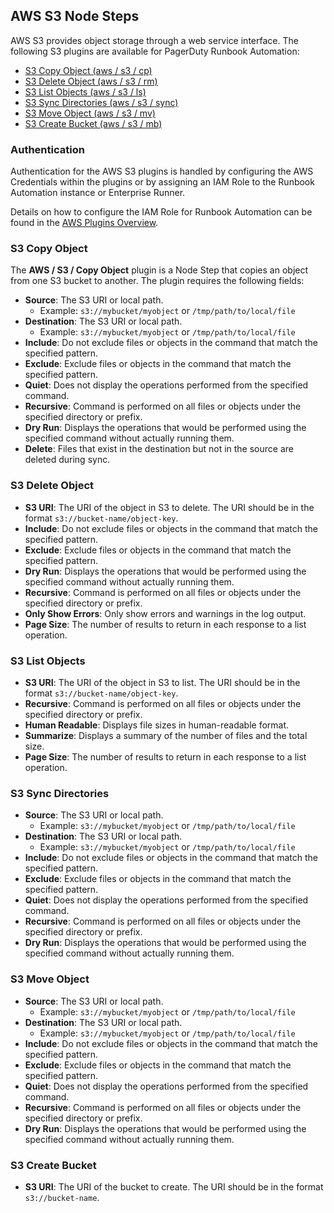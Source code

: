 ## AWS S3 Node Steps

AWS S3 provides object storage through a web service interface. The following S3 plugins are available for PagerDuty Runbook Automation:

* [S3 Copy Object (aws / s3 / cp)](#s3-copy-object)
* [S3 Delete Object (aws / s3 / rm)](#s3-delete-object)
* [S3 List Objects (aws / s3 / ls)](#s3-list-objects)
* [S3 Sync Directories (aws / s3 / sync)](#s3-sync-directories)
* [S3 Move Object (aws / s3 / mv)](#s3-move-object)
* [S3 Create Bucket (aws / s3 / mb)](#s3-create-bucket)

### Authentication

Authentication for the AWS S3 plugins is handled by configuring the AWS Credentials within the plugins or by assigning an IAM Role to the Runbook Automation instance or Enterprise Runner.

Details on how to configure the IAM Role for Runbook Automation can be found in the [AWS Plugins Overview](/manual/plugins/aws-plugins-overview.md#aws-integration-for-runbook-automation-hosted-on-ec2).

### S3 Copy Object

The **AWS / S3 / Copy Object** plugin is a Node Step that copies an object from one S3 bucket to another. The plugin requires the following fields:

* **Source**: The S3 URI or local path.
  * Example: `s3://mybucket/myobject` or `/tmp/path/to/local/file`
* **Destination**: The S3 URI or local path.
  * Example: `s3://mybucket/myobject` or `/tmp/path/to/local/file`
* **Include**: Do not exclude files or objects in the command that match the specified pattern.
* **Exclude**: Exclude files or objects in the command that match the specified pattern.
* **Quiet**: Does not display the operations performed from the specified command.
* **Recursive**: Command is performed on all files or objects under the specified directory or prefix.
* **Dry Run**: Displays the operations that would be performed using the specified command without actually running them.
* **Delete**: Files that exist in the destination but not in the source are deleted during sync.

### S3 Delete Object

* **S3 URI**: The URI of the object in S3 to delete. The URI should be in the format `s3://bucket-name/object-key`.
* **Include**: Do not exclude files or objects in the command that match the specified pattern.
* **Exclude**: Exclude files or objects in the command that match the specified pattern.
* **Dry Run**: Displays the operations that would be performed using the specified command without actually running them.
* **Recursive**: Command is performed on all files or objects under the specified directory or prefix.
* **Only Show Errors**: Only show errors and warnings in the log output.
* **Page Size**: The number of results to return in each response to a list operation.

### S3 List Objects

* **S3 URI**: The URI of the object in S3 to list. The URI should be in the format `s3://bucket-name/object-key`.
* **Recursive**: Command is performed on all files or objects under the specified directory or prefix.
* **Human Readable**: Displays file sizes in human-readable format.
* **Summarize**: Displays a summary of the number of files and the total size.
* **Page Size**: The number of results to return in each response to a list operation.

### S3 Sync Directories

* **Source**: The S3 URI or local path.
  * Example: `s3://mybucket/myobject` or `/tmp/path/to/local/file`
* **Destination**: The S3 URI or local path.
  * Example: `s3://mybucket/myobject` or `/tmp/path/to/local/file`
* **Include**: Do not exclude files or objects in the command that match the specified pattern.
* **Exclude**: Exclude files or objects in the command that match the specified pattern.
* **Quiet**: Does not display the operations performed from the specified command.
* **Recursive**: Command is performed on all files or objects under the specified directory or prefix.
* **Dry Run**: Displays the operations that would be performed using the specified command without actually running them.

### S3 Move Object

* **Source**: The S3 URI or local path.
  * Example: `s3://mybucket/myobject` or `/tmp/path/to/local/file`
* **Destination**: The S3 URI or local path.
  * Example: `s3://mybucket/myobject` or `/tmp/path/to/local/file`
* **Include**: Do not exclude files or objects in the command that match the specified pattern.
* **Exclude**: Exclude files or objects in the command that match the specified pattern.
* **Quiet**: Does not display the operations performed from the specified command.
* **Recursive**: Command is performed on all files or objects under the specified directory or prefix.
* **Dry Run**: Displays the operations that would be performed using the specified command without actually running them.

### S3 Create Bucket

* **S3 URI**: The URI of the bucket to create. The URI should be in the format `s3://bucket-name`.